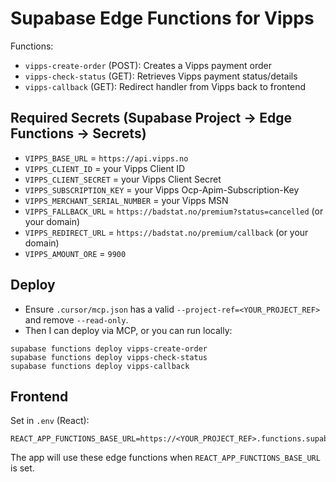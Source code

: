 # Supabase Edge Functions for Vipps

Functions:
- `vipps-create-order` (POST): Creates a Vipps payment order
- `vipps-check-status` (GET): Retrieves Vipps payment status/details
- `vipps-callback` (GET): Redirect handler from Vipps back to frontend

## Required Secrets (Supabase Project → Edge Functions → Secrets)
- `VIPPS_BASE_URL` = `https://api.vipps.no`
- `VIPPS_CLIENT_ID` = your Vipps Client ID
- `VIPPS_CLIENT_SECRET` = your Vipps Client Secret
- `VIPPS_SUBSCRIPTION_KEY` = your Vipps Ocp-Apim-Subscription-Key
- `VIPPS_MERCHANT_SERIAL_NUMBER` = your Vipps MSN
- `VIPPS_FALLBACK_URL` = `https://badstat.no/premium?status=cancelled` (or your domain)
- `VIPPS_REDIRECT_URL` = `https://badstat.no/premium/callback` (or your domain)
- `VIPPS_AMOUNT_ORE` = `9900`

## Deploy
- Ensure `.cursor/mcp.json` has a valid `--project-ref=<YOUR_PROJECT_REF>` and remove `--read-only`.
- Then I can deploy via MCP, or you can run locally:

```
supabase functions deploy vipps-create-order
supabase functions deploy vipps-check-status
supabase functions deploy vipps-callback
```

## Frontend
Set in `.env` (React):
```
REACT_APP_FUNCTIONS_BASE_URL=https://<YOUR_PROJECT_REF>.functions.supabase.co
```

The app will use these edge functions when `REACT_APP_FUNCTIONS_BASE_URL` is set. 